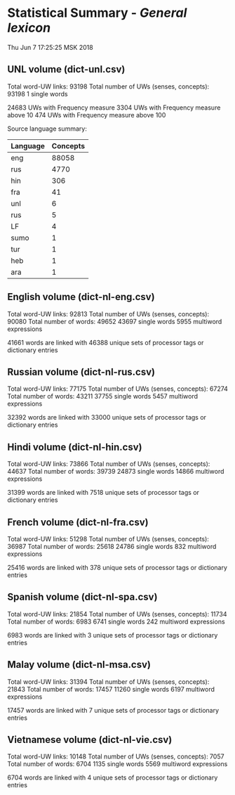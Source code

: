 Statistical Summary - _General lexicon_
=====================================
Thu Jun  7 17:25:25 MSK 2018

UNL volume (dict-unl.csv)
-------------------------

Total word-UW links:   93198
Total number of UWs (senses, concepts):   93198
	1 single words

24683 UWs with Frequency measure
3304 UWs with Frequency measure above 10
474 UWs with Frequency measure above 100


Source language summary:

| Language	| Concepts	|
|---------------|---------------|
|	eng	|	88058	|
|	rus	|	4770	|
|	hin	|	306	|
|	fra	|	41	|
|	unl	|	6	|
|	rus 	|	5	|
|	LF	|	4	|
|	sumo	|	1	|
|	tur	|	1	|
|	heb	|	1	|
|	ara	|	1	|

English volume (dict-nl-eng.csv)
--------------------------------

Total word-UW links:   92813
Total number of UWs (senses, concepts):   90080
Total number of words:   49652
	43697 single words
	5955 multiword expressions

41661 words are linked with 46388 unique sets of processor tags or dictionary entries


Russian volume (dict-nl-rus.csv)
--------------------------------

Total word-UW links:   77175
Total number of UWs (senses, concepts):   67274
Total number of words:   43211
	37755 single words
	5457 multiword expressions

32392 words are linked with 33000 unique sets of processor tags or dictionary entries


Hindi volume (dict-nl-hin.csv)
------------------------------

Total word-UW links:   73866
Total number of UWs (senses, concepts):   44637
Total number of words:   39739
	24873 single words
	14866 multiword expressions

31399 words are linked with 7518 unique sets of processor tags or dictionary entries


French volume (dict-nl-fra.csv)
-------------------------------

Total word-UW links:   51298
Total number of UWs (senses, concepts):   36987
Total number of words:   25618
	24786 single words
	832 multiword expressions

25416 words are linked with 378 unique sets of processor tags or dictionary entries


Spanish volume (dict-nl-spa.csv)
--------------------------------

Total word-UW links:   21854
Total number of UWs (senses, concepts):   11734
Total number of words:   6983
	6741 single words
	242 multiword expressions

6983 words are linked with 3 unique sets of processor tags or dictionary entries


Malay volume (dict-nl-msa.csv)
------------------------------

Total word-UW links:   31394
Total number of UWs (senses, concepts):   21843
Total number of words:   17457
	11260 single words
	6197 multiword expressions

17457 words are linked with 7 unique sets of processor tags or dictionary entries


Vietnamese volume (dict-nl-vie.csv)
-----------------------------------

Total word-UW links:   10148
Total number of UWs (senses, concepts):   7057
Total number of words:   6704
	1135 single words
	5569 multiword expressions

6704 words are linked with 4 unique sets of processor tags or dictionary entries

